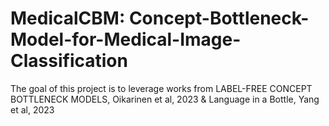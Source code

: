 # MedicalCBM: Concept-Bottleneck-Model-for-Medical-Image-Classification
The goal of this project is to leverage works from LABEL-FREE CONCEPT BOTTLENECK MODELS, Oikarinen et al, 2023 &amp; Language in a Bottle, Yang et al, 2023 
